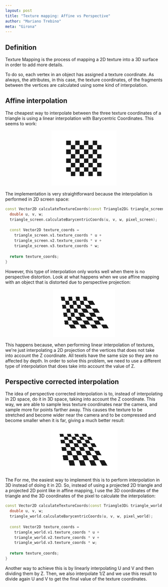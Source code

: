 ```yaml
---
layout: post
title: "Texture mapping: Affine vs Perspective"
author: "Mariano Trebino"
meta: "Girona"
---
```

## Definition

Texture Mapping is the process of mapping a 2D texture into a 3D surface in order to add more details.

To do so, each vertex in an object has assigned a texture coordinate. As always, the attributes, in this case, the texture coordinates, of the fragments between the vertices are calculated using some kind of interpolation.

## Affine interpolation

The cheapest way to interpolate between the three texture coordinates of a triangle is using a linear interpolation with Barycentric Coordinates. This seems to work:

<p align="center">  <img src="https://raw.githubusercontent.com/mtrebi/mtrebi.github.io/master/assets/2017-03-15-texture-mapping-affine-perspective/affine_mapping.PNG"> </p>

The implementation is very straightforward because the interpolation is performed in 2D screen space: 

```c++
const Vector2D calculateTextureCoords(const Triangle2D& triangle_screen, const Point2D& pixel_screen) {
  double u, v, w;
  triangle_screen.calculateBarycentricCoords(u, v, w, pixel_screen);
 
  const Vector2D texture_coords =
    triangle_screen.v1.texture_coords * u +
    triangle_screen.v2.texture_coords * v +
    triangle_screen.v3.texture_coords * w;
 
  return texture_coords;
}
```

However, this type of interpolation only works well when there is no perspective distortion. Look at what happens when we use affine mapping with an object that is distorted due to perspective projection:

<p align="center">  <img src="https://raw.githubusercontent.com/mtrebi/mtrebi.github.io/master/assets/2017-03-15-texture-mapping-affine-perspective/affine_mapping_distorted.PNG"> </p>

This happens because, when performing linear interpolation of textures, we're just interpolating a 2D projection of the vertices that does not take into account the Z coordinate. All texels have the same size so they are no affected by depth. In order to solve this problem, we need to use a different type of interpolation that does take into account the value of Z.

## Perspective corrected interpolation

The idea of perspective corrected interpolation is to, instead of interpolating in 2D space, do it in 3D space, taking into account the Z coordinate. This way, we are able to sample less texture coordinates near the camera, and sample more for points farther away. This causes the texture to be stretched and become wider near the camera and to be compressed and become smaller when it is far, giving a much better result:

<p align="center">  <img src="https://raw.githubusercontent.com/mtrebi/mtrebi.github.io/master/assets/2017-03-15-texture-mapping-affine-perspective/perspective_corrected_mapping.PNG"> </p>

The For me, the easiest way to implement this is to perform interpolation in 3D instead of doing it in 2D. So, instead of using a projected 2D triangle and a projected 2D point like in affine mapping, I use the 3D coordinates of the triangle and the 3D coordinates of the pixel to calculate the interpolation: 

```c++
const Vector2D calculateTextureCoords(const Triangle3D& triangle_world, const Point3D& pixel_world) {
  double u, v, w;
  triangle_world.calculateBarycentricCoords(u, v, w, pixel_world);
 
  const Vector2D texture_coords =
    triangle_world.v1.texture_coords * u +
    triangle_world.v2.texture_coords * v +
    triangle_world.v3.texture_coords * w;
 
  return texture_coords;
}
```

Another way to achieve this is by linearly interpolating U and V and then dividing them by Z. Then, we also interpolate 1/Z  and we use this result to divide again U and V to get the final value of the texture coordinates.